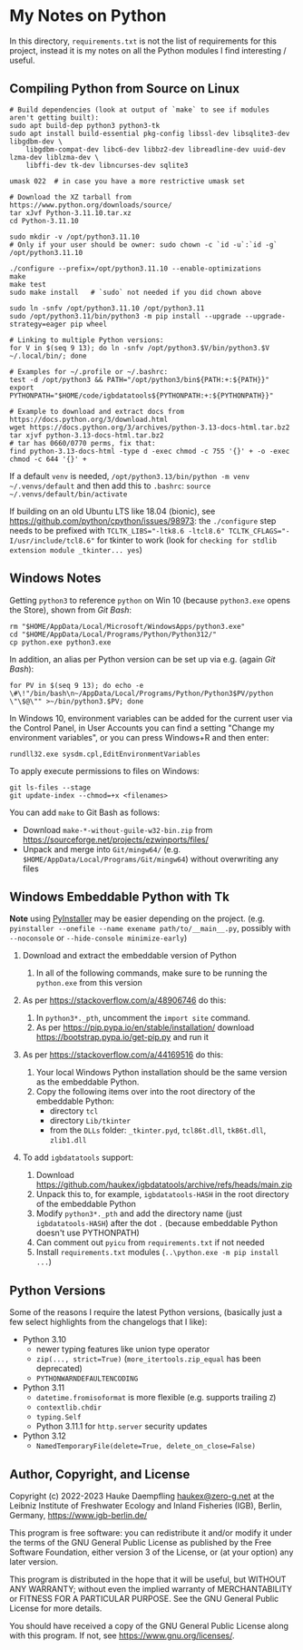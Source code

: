 My Notes on Python
==================

In this directory, `requirements.txt` is not the list of requirements
for this project, instead it is my notes on all the Python modules
I find interesting / useful.

Compiling Python from Source on Linux
-------------------------------------

    # Build dependencies (look at output of `make` to see if modules aren't getting built):
    sudo apt build-dep python3 python3-tk
    sudo apt install build-essential pkg-config libssl-dev libsqlite3-dev libgdbm-dev \
        libgdbm-compat-dev libc6-dev libbz2-dev libreadline-dev uuid-dev lzma-dev liblzma-dev \
        libffi-dev tk-dev libncurses-dev sqlite3

    umask 022  # in case you have a more restrictive umask set

    # Download the XZ tarball from https://www.python.org/downloads/source/
    tar xJvf Python-3.11.10.tar.xz
    cd Python-3.11.10

    sudo mkdir -v /opt/python3.11.10
    # Only if your user should be owner: sudo chown -c `id -u`:`id -g` /opt/python3.11.10

    ./configure --prefix=/opt/python3.11.10 --enable-optimizations
    make
    make test
    sudo make install   # `sudo` not needed if you did chown above

    sudo ln -snfv /opt/python3.11.10 /opt/python3.11
    sudo /opt/python3.11/bin/python3 -m pip install --upgrade --upgrade-strategy=eager pip wheel

    # Linking to multiple Python versions:
    for V in $(seq 9 13); do ln -snfv /opt/python3.$V/bin/python3.$V ~/.local/bin/; done

    # Examples for ~/.profile or ~/.bashrc:
    test -d /opt/python3 && PATH="/opt/python3/bin${PATH:+:${PATH}}"
    export PYTHONPATH="$HOME/code/igbdatatools${PYTHONPATH:+:${PYTHONPATH}}"

    # Example to download and extract docs from https://docs.python.org/3/download.html
    wget https://docs.python.org/3/archives/python-3.13-docs-html.tar.bz2
    tar xjvf python-3.13-docs-html.tar.bz2
    # tar has 0660/0770 perms, fix that:
    find python-3.13-docs-html -type d -exec chmod -c 755 '{}' + -o -exec chmod -c 644 '{}' +

If a default `venv` is needed, `/opt/python3.13/bin/python -m venv ~/.venvs/default`
and then add this to `.bashrc`: `source ~/.venvs/default/bin/activate`

If building on an old Ubuntu LTS like 18.04 (bionic), see <https://github.com/python/cpython/issues/98973>:
the `./configure` step needs to be prefixed with `TCLTK_LIBS="-ltk8.6 -ltcl8.6" TCLTK_CFLAGS="-I/usr/include/tcl8.6"`
for tkinter to work (look for `checking for stdlib extension module _tkinter... yes`)

Windows Notes
-------------

Getting `python3` to reference `python` on Win 10 (because `python3.exe`
opens the Store), shown from *Git Bash*:

    rm "$HOME/AppData/Local/Microsoft/WindowsApps/python3.exe"
    cd "$HOME/AppData/Local/Programs/Python/Python312/"
    cp python.exe python3.exe

In addition, an alias per Python version can be set up via e.g. (again *Git Bash*):

    for PV in $(seq 9 13); do echo -e \#\!"/bin/bash\n~/AppData/Local/Programs/Python/Python3$PV/python \"\$@\"" >~/bin/python3.$PV; done

In Windows 10, environment variables can be added for the current user via the
Control Panel, in User Accounts you can find a setting "Change my environment
variables", or you can press Windows+R and then enter:

    rundll32.exe sysdm.cpl,EditEnvironmentVariables

To apply execute permissions to files on Windows:

    git ls-files --stage
    git update-index --chmod=+x <filenames>

You can add `make` to Git Bash as follows:

- Download `make-*-without-guile-w32-bin.zip`
  from <https://sourceforge.net/projects/ezwinports/files/>
- Unpack and merge into `Git/mingw64/`
  (e.g. `$HOME/AppData/Local/Programs/Git/mingw64`)
  without overwriting any files

Windows Embeddable Python with Tk
---------------------------------

**Note** using [PyInstaller](https://pyinstaller.org/) may be easier depending on the project.
(e.g. `pyinstaller --onefile --name exename path/to/__main__.py`, possibly with `--noconsole`
or `--hide-console minimize-early`)

1. Download and extract the embeddable version of Python

   1. In all of the following commands, make sure to be running
      the `python.exe` from this version

2. As per https://stackoverflow.com/a/48906746 do this:

   1. In `python3*._pth`, uncomment the `import site` command.
   2. As per https://pip.pypa.io/en/stable/installation/
      download https://bootstrap.pypa.io/get-pip.py and run it

3. As per https://stackoverflow.com/a/44169516 do this:

   1. Your local Windows Python installation should be the same version
      as the embeddable Python.
   2. Copy the following items over into the root directory of the
      embeddable Python:
      - directory `tcl`
      - directory `Lib/tkinter`
      - from the `DLLs` folder: `_tkinter.pyd`, `tcl86t.dll`, `tk86t.dll`, `zlib1.dll`

4. To add `igbdatatools` support:

   1. Download https://github.com/haukex/igbdatatools/archive/refs/heads/main.zip
   2. Unpack this to, for example, `igbdatatools-HASH` in the root directory
      of the embeddable Python
   3. Modify `python3*._pth` and add the directory name (just `igbdatatools-HASH`)
      after the dot `.` (because embeddable Python doesn't use PYTHONPATH)
   4. Can comment out `pyicu` from `requirements.txt` if not needed
   5. Install `requirements.txt` modules (`..\python.exe -m pip install ...`)

Python Versions
---------------

Some of the reasons I require the latest Python versions,
(basically just a few select highlights from the changelogs that I like):

- Python 3.10
  - newer typing features like union type operator
  - `zip(..., strict=True)` (`more_itertools.zip_equal` has been deprecated)
  - `PYTHONWARNDEFAULTENCODING`
- Python 3.11
  - `datetime.fromisoformat` is more flexible (e.g. supports trailing `Z`)
  - `contextlib.chdir`
  - `typing.Self`
  - Python 3.11.1 for `http.server` security updates
- Python 3.12
  - `NamedTemporaryFile(delete=True, delete_on_close=False)`


Author, Copyright, and License
------------------------------

Copyright (c) 2022-2023 Hauke Daempfling <haukex@zero-g.net>
at the Leibniz Institute of Freshwater Ecology and Inland Fisheries (IGB),
Berlin, Germany, <https://www.igb-berlin.de/>

This program is free software: you can redistribute it and/or modify
it under the terms of the GNU General Public License as published by
the Free Software Foundation, either version 3 of the License, or
(at your option) any later version.

This program is distributed in the hope that it will be useful,
but WITHOUT ANY WARRANTY; without even the implied warranty of
MERCHANTABILITY or FITNESS FOR A PARTICULAR PURPOSE. See the
GNU General Public License for more details.

You should have received a copy of the GNU General Public License
along with this program. If not, see <https://www.gnu.org/licenses/>.

